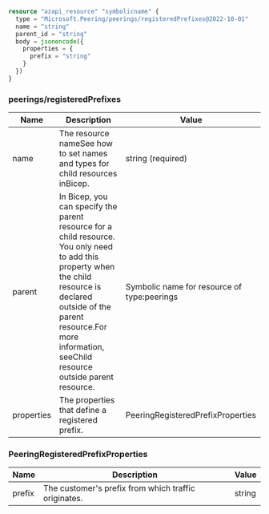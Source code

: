 ```terraform
resource "azapi_resource" "symbolicname" {
  type = "Microsoft.Peering/peerings/registeredPrefixes@2022-10-01"
  name = "string"
  parent_id = "string"
  body = jsonencode({
    properties = {
      prefix = "string"
    }
  })
}

```

### peerings/registeredPrefixes

| Name | Description | Value |
|-|-|-|
| name | The resource nameSee how to set names and types for child resources inBicep. | string (required) |
| parent | In Bicep, you can specify the parent resource for a child resource. You only need to add this property when the child resource is declared outside of the parent resource.For more information, seeChild resource outside parent resource. | Symbolic name for resource of type:peerings |
| properties | The properties that define a registered prefix. | PeeringRegisteredPrefixProperties |


### PeeringRegisteredPrefixProperties

| Name | Description | Value |
|-|-|-|
| prefix | The customer's prefix from which traffic originates. | string |


